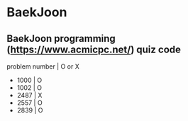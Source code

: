 # BaekJoon
BaekJoon programming (https://www.acmicpc.net/)  quiz code
---

problem number | O or X

* 1000    | O
* 1002    | O
* 2487    | X
* 2557    | O
* 2839    | O
